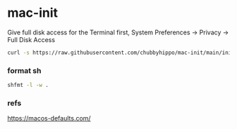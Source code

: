 # mac-init
Give full disk access for the Terminal first, System Preferences -> Privacy -> Full Disk Access 
```sh
curl -s https://raw.githubusercontent.com/chubbyhippo/mac-init/main/init.sh | /usr/bin/env sh
```
### format sh
```sh
shfmt -l -w .
```
### refs
https://macos-defaults.com/
